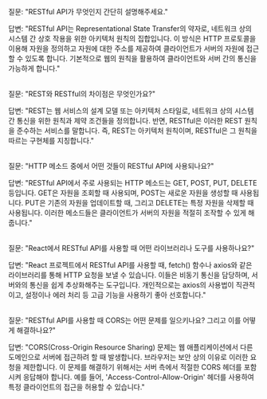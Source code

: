 질문: "RESTful API가 무엇인지 간단히 설명해주세요."

답변: "RESTful API는 Representational State Transfer의 약자로, 네트워크 상의 시스템 간 상호 작용을 위한 아키텍처 원칙의 집합입니다. 이 방식은 HTTP 프로토콜을 이용해 자원을 정의하고 자원에 대한 주소를 제공하여 클라이언트가 서버의 자원에 접근할 수 있도록 합니다. 기본적으로 웹의 원칙을 활용하여 클라이언트와 서버 간의 통신을 가능하게 합니다."

<br/>
질문: "REST와 RESTful의 차이점은 무엇인가요?"

답변: "REST는 웹 서비스의 설계 모델 또는 아키텍처 스타일로, 네트워크 상의 시스템 간 통신을 위한 원칙과 제약 조건들을 정의합니다. 반면, RESTful은 이러한 REST 원칙을 준수하는 서비스를 말합니다. 즉, REST는 아키텍처 원칙이며, RESTful은 그 원칙을 따르는 구현체를 지칭합니다."

<br/>
질문: "HTTP 메소드 중에서 어떤 것들이 RESTful API에 사용되나요?"

답변: "RESTful API에서 주로 사용되는 HTTP 메소드는 GET, POST, PUT, DELETE 등입니다. GET은 자원을 조회할 때 사용되며, POST는 새로운 자원을 생성할 때 사용됩니다. PUT은 기존의 자원을 업데이트할 때, 그리고 DELETE는 특정 자원을 삭제할 때 사용됩니다. 이러한 메소드들은 클라이언트가 서버의 자원을 적절히 조작할 수 있게 해줍니다."

<br/>
질문: "React에서 RESTful API를 사용할 때 어떤 라이브러리나 도구를 사용하나요?"

답변: "React 프로젝트에서 RESTful API를 사용할 때, fetch() 함수나 axios와 같은 라이브러리를 통해 HTTP 요청을 보낼 수 있습니다. 이들은 비동기 통신을 담당하며, 서버와의 통신을 쉽게 추상화해주는 도구입니다. 개인적으로는 axios의 사용법이 직관적이고, 설정이나 에러 처리 등 고급 기능을 사용하기 좋아 선호합니다."

<br/>
질문: "RESTful API를 사용할 때 CORS는 어떤 문제를 일으키나요? 그리고 이를 어떻게 해결하나요?"

답변: "CORS(Cross-Origin Resource Sharing) 문제는 웹 애플리케이션에서 다른 도메인으로 서버에 접근하려 할 때 발생합니다. 브라우저는 보안 상의 이유로 이러한 요청을 제한합니다. 이 문제를 해결하기 위해서는 서버 측에서 적절한 CORS 헤더를 포함시켜 응답해야 합니다. 예를 들어, 'Access-Control-Allow-Origin' 헤더를 사용하여 특정 클라이언트의 접근을 허용할 수 있습니다."
